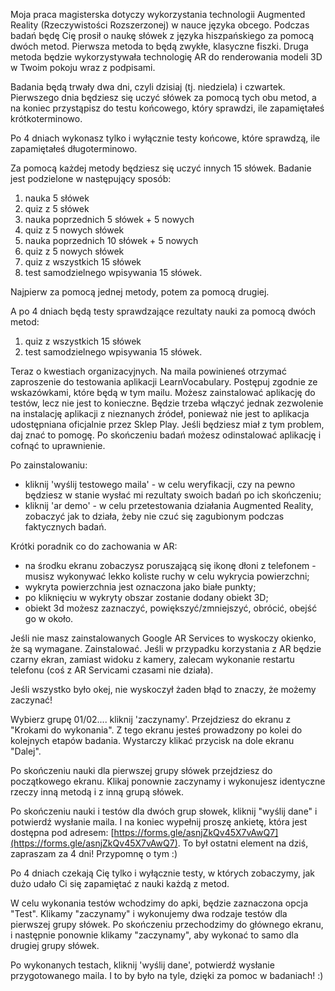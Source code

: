 Moja praca magisterska dotyczy wykorzystania technologii Augmented Reality (Rzeczywistości Rozszerzonej) w nauce języka obcego.
Podczas badań będę Cię prosił o naukę słówek z języka hiszpańskiego za pomocą dwóch metod.
Pierwsza metoda to będą zwykłe, klasyczne fiszki.
Druga metoda będzie wykorzystywała technologię AR do renderowania modeli 3D w Twoim pokoju wraz z podpisami.

Badania będą trwały dwa dni, czyli dzisiaj (tj. niedziela) i czwartek.
Pierwszego dnia będziesz się uczyć słówek za pomocą tych obu metod, a na koniec przystąpisz do testu końcowego, który sprawdzi, ile zapamiętałeś krótkoterminowo.

Po 4 dniach wykonasz tylko i wyłącznie testy końcowe, które sprawdzą, ile zapamiętałeś długoterminowo.


Za pomocą każdej metody będziesz się uczyć innych 15 słówek.
Badanie jest podzielone w następujący sposób:
1) nauka 5 słówek
2) quiz z 5 słówek
3) nauka poprzednich 5 słówek + 5 nowych
4) quiz z 5 nowych słówek
5) nauka poprzednich 10 słówek + 5 nowych
6) quiz z 5 nowych słówek
7) quiz z wszystkich 15 słówek
8) test samodzielnego wpisywania 15 słówek.

Najpierw za pomocą jednej metody, potem za pomocą drugiej.

A po 4 dniach będą testy sprawdzające rezultaty nauki za pomocą dwóch metod:
1) quiz z wszystkich 15 słówek
2) test samodzielnego wpisywania 15 słówek.

Teraz o kwestiach organizacyjnych.
Na maila powinieneś otrzymać zaproszenie do testowania aplikacji LearnVocabulary.
Postępuj zgodnie ze wskazówkami, które będą w tym mailu.
Możesz zainstalować aplikację do testów, lecz nie jest to konieczne.
Będzie trzeba włączyć jednak zezwolenie na instalację aplikacji z nieznanych źródeł, ponieważ nie jest to aplikacja udostępniana oficjalnie przez Sklep Play.
Jeśli będziesz miał z tym problem, daj znać to pomogę.
Po skończeniu badań możesz odinstalować aplikację i cofnąć to uprawnienie.

Po zainstalowaniu:
- kliknij 'wyślij testowego maila' - w celu weryfikacji, czy na pewno będziesz w stanie wysłać mi rezultaty swoich badań po ich skończeniu;
- kliknij 'ar demo' - w celu przetestowania działania Augmented Reality, zobaczyć jak to działa, żeby nie czuć się zagubionym podczas faktycznych badań.

Krótki poradnik co do zachowania w AR:
- na środku ekranu zobaczysz poruszającą się ikonę dłoni z telefonem - musisz wykonywać lekko koliste ruchy w celu wykrycia powierzchni;
- wykryta powierzchnia jest oznaczona jako białe punkty;
- po kliknięciu w wykryty obszar zostanie dodany obiekt 3D;
- obiekt 3d możesz zaznaczyć, powiększyć/zmniejszyć, obrócić, obejść go w około.

Jeśli nie masz zainstalowanych Google AR Services to wyskoczy okienko, że są wymagane. Zainstalować.
Jeśli w przypadku korzystania z AR będzie czarny ekran, zamiast widoku z kamery, zalecam wykonanie restartu telefonu (coś z AR Servicami czasami nie działa).


Jeśli wszystko było okej, nie wyskoczył żaden błąd to znaczy, że możemy zaczynać!

Wybierz grupę 01/02.... kliknij 'zaczynamy'.
Przejdziesz do ekranu z "Krokami do wykonania".
Z tego ekranu jesteś prowadzony po kolei do kolejnych etapów badania.
Wystarczy klikać przycisk na dole ekranu "Dalej".

Po skończeniu nauki dla pierwszej grupy słówek przejdziesz do początkowego ekranu.
Klikaj ponownie zaczynamy i wykonujesz identyczne rzeczy inną metodą i z inną grupą słówek.

Po skończeniu nauki i testów dla dwóch grup słowek, kliknij "wyślij dane" i potwierdź wysłanie maila.
I na koniec wypełnij proszę ankietę, która jest dostępna pod adresem: [https://forms.gle/asnjZkQv45X7vAwQ7](https://forms.gle/asnjZkQv45X7vAwQ7).
To był ostatni element na dziś, zapraszam za 4 dni! Przypomnę o tym :)

Po 4 dniach czekają Cię tylko i wyłącznie testy, w których zobaczymy, jak dużo udało Ci się zapamiętać z nauki każdą z metod.

W celu wykonania testów wchodzimy do apki, będzie zaznaczona opcja "Test".
Klikamy "zaczynamy" i wykonujemy dwa rodzaje testów dla pierwszej grupy słówek.
Po skończeniu przechodzimy do głównego ekranu, i następnie ponownie klikamy "zaczynamy", aby wykonać to samo dla drugiej grupy słówek.

Po wykonanych testach, kliknij 'wyślij dane', potwierdź wysłanie przygotowanego maila.
I to by było na tyle, dzięki za pomoc w badaniach! :)
